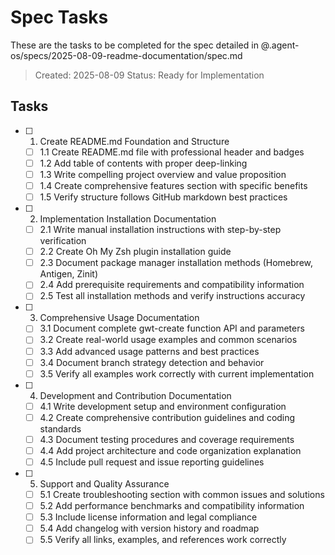 # Spec Tasks

These are the tasks to be completed for the spec detailed in @.agent-os/specs/2025-08-09-readme-documentation/spec.md

> Created: 2025-08-09
> Status: Ready for Implementation

## Tasks

- [ ] 1. Create README.md Foundation and Structure
  - [ ] 1.1 Create README.md file with professional header and badges
  - [ ] 1.2 Add table of contents with proper deep-linking
  - [ ] 1.3 Write compelling project overview and value proposition
  - [ ] 1.4 Create comprehensive features section with specific benefits
  - [ ] 1.5 Verify structure follows GitHub markdown best practices

- [ ] 2. Implementation Installation Documentation
  - [ ] 2.1 Write manual installation instructions with step-by-step verification
  - [ ] 2.2 Create Oh My Zsh plugin installation guide
  - [ ] 2.3 Document package manager installation methods (Homebrew, Antigen, Zinit)
  - [ ] 2.4 Add prerequisite requirements and compatibility information
  - [ ] 2.5 Test all installation methods and verify instructions accuracy

- [ ] 3. Comprehensive Usage Documentation
  - [ ] 3.1 Document complete gwt-create function API and parameters
  - [ ] 3.2 Create real-world usage examples and common scenarios
  - [ ] 3.3 Add advanced usage patterns and best practices
  - [ ] 3.4 Document branch strategy detection and behavior
  - [ ] 3.5 Verify all examples work correctly with current implementation

- [ ] 4. Development and Contribution Documentation
  - [ ] 4.1 Write development setup and environment configuration
  - [ ] 4.2 Create comprehensive contribution guidelines and coding standards
  - [ ] 4.3 Document testing procedures and coverage requirements
  - [ ] 4.4 Add project architecture and code organization explanation
  - [ ] 4.5 Include pull request and issue reporting guidelines

- [ ] 5. Support and Quality Assurance
  - [ ] 5.1 Create troubleshooting section with common issues and solutions
  - [ ] 5.2 Add performance benchmarks and compatibility information
  - [ ] 5.3 Include license information and legal compliance
  - [ ] 5.4 Add changelog with version history and roadmap
  - [ ] 5.5 Verify all links, examples, and references work correctly